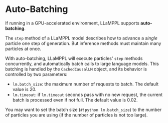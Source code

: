# Auto-Batching

If running in a GPU-accelerated environment, LLaMPPL supports **auto-batching**.

The `step` method of a LLaMPPL model describes how to advance a *single* particle one step of generation.
But inference methods must maintain many particles at once.

With auto-batching, LLaMPPL will execute particles' `step` methods concurrently, and automatically batch calls
to large language models. This batching is handled by the `CachedCausalLM` object, and its behavior is controlled by two parameters:

* `lm.batch_size`: the maximum number of requests to batch. The default value is 20.
* `lm.timeout`: if `lm.timeout` seconds pass with no new request, the current batch is processed even if not full. The default value is 0.02.

You may want to set the batch size (`#!python lm.batch_size`) to the number of particles you are using (if the number of particles is not too large).
